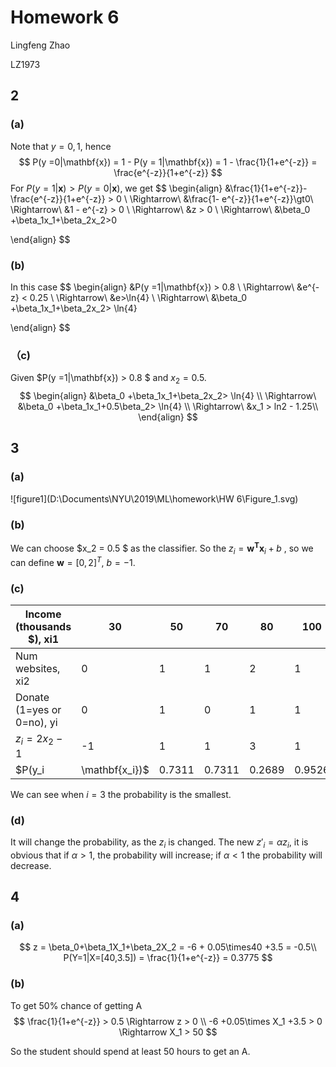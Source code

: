 # Homework 6

Lingfeng Zhao

LZ1973

## 2

### (a)

Note that $y = 0, 1$, hence
$$
P(y =0|\mathbf{x}) = 1 - P(y = 1|\mathbf{x}) = 1 - \frac{1}{1+e^{-z}} = \frac{e^{-z}}{1+e^{-z}}
$$
For $P(y =1|\mathbf{x})\gt P(y =0|\mathbf{x})$, we get
$$
\begin{align}
     &\frac{1}{1+e^{-z}}-\frac{e^{-z}}{1+e^{-z}} > 0 \\
     \Rightarrow\ &\frac{1- e^{-z}}{1+e^{-z}}\gt0\\
     \Rightarrow\ &1 - e^{-z} > 0 \\
     \Rightarrow\ &z > 0 \\
     \Rightarrow\ &\beta_0 +\beta_1x_1+\beta_2x_2>0
     
 \end{align}
$$

### (b)

In this case
$$
\begin{align}
     &P(y =1|\mathbf{x}) > 0.8 \\
     \Rightarrow\ &e^{-z} < 0.25 \\
     \Rightarrow\ &e>\ln{4} \\
     \Rightarrow\ &\beta_0 +\beta_1x_1+\beta_2x_2> \ln{4}
     
 \end{align}
$$


### （c)

Given $P(y =1|\mathbf{x}) > 0.8 $ and $x_2 = 0.5$. 
$$
\begin{align}
     &\beta_0 +\beta_1x_1+\beta_2x_2> \ln{4} \\
     \Rightarrow\ &\beta_0 +\beta_1x_1+0.5\beta_2> \ln{4} \\
     \Rightarrow\ &x_1 > ln2 - 1.25\\
 \end{align}
$$

## 3

### (a)

![figure1](D:\Documents\NYU\2019\ML\homework\HW 6\Figure_1.svg)

### (b)

We can choose $x_2 = 0.5 $ as the classifier. So the $z_i = \mathbf {w^Tx}_i + b$ , so we can define $\mathbf w = [0, 2]^T$, $b = -1$.

### (c)

| Income (thousands $), xi1  | 30 |50 |70 |80| 100       |
| -------------------------- | --------------- | ---- | ---- | ---- | ---- |
| Num websites, xi2          | 0| 1 |1 |2 |1 |
| Donate (1=yes or 0=no), yi | 0 |1 |0 |1 |1       |
| $z_i = 2x_2 -1$ | -1 |1 |1 |3 |1 |
| $P(y_i |\mathbf{x_i})$ | 0.7311 | 0.7311 |0.2689 | 0.9526 | 0.7311|

We can see when $i=3$ the probability is the smallest.

### (d)

It will change the probability, as the $z_i$ is changed. The new $z'_i = \alpha z_i$, it is obvious that if $\alpha > 1$, the probability will increase; if $\alpha < 1$ the probability will decrease.

## 4

### (a)

$$
z = \beta_0+\beta_1X_1+\beta_2X_2 = -6 + 0.05\times40 +3.5 = -0.5\\
P(Y=1|X=[40,3.5]) = \frac{1}{1+e^{-z}} = 0.3775
$$

### (b)

To get 50% chance of getting A
$$
\frac{1}{1+e^{-z}} > 0.5 \Rightarrow z > 0 \\
-6 +0.05\times X_1 +3.5 > 0 \Rightarrow X_1 > 50
$$


So the student should spend at least 50 hours to get an A.